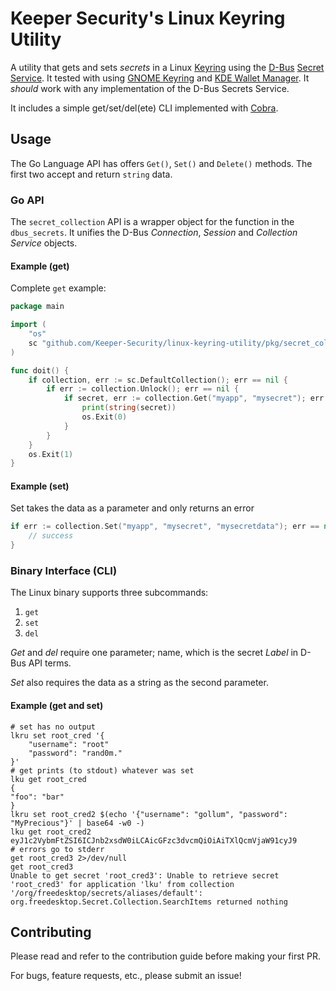 # Keeper Security's Linux Keyring Utility

A utility that gets and sets _secrets_ in a Linux
[Keyring](http://man7.org/linux/man-pages/man7/keyrings.7.html) using the
[D-Bus](https://dbus.freedesktop.org/doc/dbus-tutorial.html)
[Secret Service](https://specifications.freedesktop.org/secret-service/latest/).
It tested with using
[GNOME Keyring](https://wiki.gnome.org/Projects/GnomeKeyring/) and
[KDE Wallet Manager](https://userbase.kde.org/KDE_Wallet_Manager).
It _should_ work with any implementation of the D-Bus Secrets Service.

It includes a simple get/set/del(ete) CLI implemented with
[Cobra](https://cobra.dev).

## Usage

The Go Language API has offers `Get()`, `Set()` and `Delete()` methods.
The first two accept and return `string` data.

### Go API

The `secret_collection` API is a wrapper object for the function in the `dbus_secrets`.
It unifies the D-Bus _Connection_, _Session_ and _Collection Service_ objects.

#### Example (get)

Complete `get` example:

```go
package main

import (
    "os"
    sc "github.com/Keeper-Security/linux-keyring-utility/pkg/secret_collection"
)

func doit() {
    if collection, err := sc.DefaultCollection(); err == nil {
        if err := collection.Unlock(); err == nil {
            if secret, err := collection.Get("myapp", "mysecret"); err == nil {
                print(string(secret))
                os.Exit(0)
            }
        }
    }
    os.Exit(1)
}
```

#### Example (set)

Set takes the data as a parameter and only returns an error

```go
if err := collection.Set("myapp", "mysecret", "mysecretdata"); err == nil {
    // success
}
```

### Binary Interface (CLI)

The Linux binary supports three subcommands:

1. `get`
2. `set`
3. `del`

_Get_ and _del_ require one parameter; name, which is the secret _Label_ in D-Bus API terms.

_Set_ also requires the data as a string as the second parameter.

#### Example (get and set)

```shell
# set has no output
lkru set root_cred '{
    "username": "root"
    "password": "rand0m."
}'
# get prints (to stdout) whatever was set
lku get root_cred
{
"foo": "bar"
}
lkru set root_cred2 $(echo '{"username": "gollum", "password": "MyPrecious"}' | base64 -w0 -)
lku get root_cred2
eyJ1c2VybmFtZSI6ICJnb2xsdW0iLCAicGFzc3dvcmQiOiAiTXlQcmVjaW91cyJ9
# errors go to stderr
get root_cred3 2>/dev/null
get root_cred3
Unable to get secret 'root_cred3': Unable to retrieve secret 'root_cred3' for application 'lku' from collection '/org/freedesktop/secrets/aliases/default': org.freedesktop.Secret.Collection.SearchItems returned nothing
```

## Contributing

Please read and refer to the contribution guide before making your first PR.

For bugs, feature requests, etc., please submit an issue!
